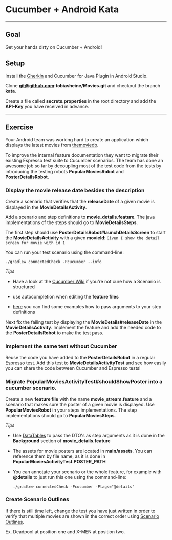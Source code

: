 # Cucumber + Android Kata

---

## Goal
Get your hands dirty on Cucumber + Android!

## Setup
Install the [Gherkin](https://plugins.jetbrains.com/androidstudio/plugin/7211-gherkin) and Cucumber for Java Plugin in Android Studio.

Clone **git@github.com:tobiasheine/Movies.git** and checkout the branch **kata**.

Create a file called **secrets.properties** in the root directory and add the **API-Key** you have received in advance.

---

## Exercise

Your Android team was working hard to create an application which displays the latest movies from [themoviedb](https://www.themoviedb.org/documentation/api).

To improve the internal feature documentation they want to migrate their existing Espresso test suite to Cucumber scenarios. The team has done an awesome job so far by decoupling most of the test code from the tests by introducing the testing robots **PopularMoviesRobot** and **PosterDetailsRobot**.

### Display the movie release date besides the description

Create a scenario that verifies that the **releaseDate** of a given movie is displayed in the **MovieDetailsActivity**. 

Add a scenario and step definitions to **movie_details.feature**. The java implementations of the steps should go to **MovieDetailsSteps**. 

The first step should use **PosterDetailsRobot#launchDetailsScreen** to start the **MovieDetailsActivity** with a given **movieId**:
```Given I show the detail screen for movie with id 1```


You can run your test scenario using the command-line:

```./gradlew connectedCheck -Pcucumber --info```

*Tips*

- Have a look at the [Cucumber Wiki](https://github.com/cucumber/cucumber/wiki/Feature-Introduction) if you're not cure how a Scenario is structured

- use autocompletion when editing the **feature files**

- [here](http://blog.czeczotka.com/2014/08/17/writing-cucumber-jvm-step-definitions/) you can find some examples how to pass arguments to your step definitions

Next fix the failing test by displaying the **MovieDetails#releaseDate** in the **MovieDetailsActivity**. Implement the feature and add the needed code to the **PosterDetailsRobot** to make the test pass.

### Implement the same test without Cucumber

Reuse the code you have added to the **PosterDetailsRobot** in a regular Espresso test. Add this test to **MovieDetailsActivityTest** and see how easily you can share the code between Cucumber and Espresso tests!

### Migrate PopularMoviesActivityTest#shouldShowPoster into a cucumber scenario.

Create a new **feature file** with the name **movie_stream.feature** and a scenario that makes sure the poster of a given movie is displayed. Use **PopularMoviesRobot** in your steps implementations. The step implementations should go to **PopularMoviesSteps**.

*Tips*

- Use [DataTables](http://www.thinkcode.se/blog/2014/06/30/cucumber-data-tables) to pass the DTO's as step arguments as it is done in the **Background** section of **movie_details.feature**

- The assets for movie posters are located in **main/assets**. You can reference them by file name, as it is done in **PopularMoviesActivityTest.POSTER_PATH**

- You can annotate your scenario or the whole feature, for example with **@details** to just run this one using the command-line:

	```./gradlew connectedCheck -Pcucumber -Ptags="@details"```



### Create Scenario Outlines 
If there is still time left, change the test you have just written in order to verify that multiple movies are shown in the correct order using [Scenario Outlines](https://github.com/cucumber/cucumber/wiki/Scenario-Outlines).

Ex. Deadpool at position one and X-MEN at position two.

